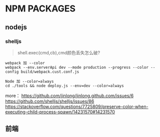 # NPM PACKAGES

## nodejs
### shelljs
 > shell.exec(cmd,cb),cmd颜色丢失怎么破?
```
webpack 加 --color
webpack --env.serverApi dev --mode production --progress --color --config build/webpack.cust.conf.js

Node 加 --color=always
cd ./tools && node deploy.js --env=dev --color=always
```
more：
https://github.com/jinlong/jinlong.github.com/issues/6
https://github.com/shelljs/shelljs/issues/86
https://stackoverflow.com/questions/7725809/preserve-color-when-executing-child-process-spawn/14231570#14231570

## 前端
